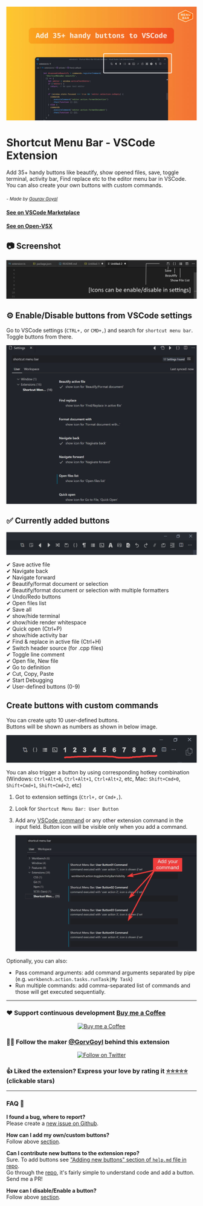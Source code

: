 ![shortcut menu bar](images/1.jpg)

# Shortcut Menu Bar - VSCode Extension

Add 35+ handy buttons like beautify, show opened files, save, toggle terminal, activity bar, Find replace etc to the editor menu bar in VSCode. You can also create your own buttons with custom commands.

<sub> <i> - Made by [Gourav Goyal](https://gourav.io)</i></sub>

#### [See on VSCode Marketplace](https://marketplace.visualstudio.com/items?itemName=jerrygoyal.shortcut-menu-bar)

#### [See on Open-VSX](https://open-vsx.org/extension/jerrygoyal/shortcut-menu-bar)

## 📷 Screenshot

![shortcut menu bar](images/intro.png)

## ⚙ Enable/Disable buttons from VSCode settings

Go to VSCode settings (`CTRL+,` or `CMD+,`) and search for `shortcut menu bar`. Toggle buttons from there.

![shortcut menu bar](images/settings.jpg)

## ✅ Currently added buttons

![shortcut menu bar](images/all_buttons.png)

✔ Save active file  
✔ Navigate back  
✔ Navigate forward  
✔ Beautify/format document or selection  
✔ Beautify/format document or selection with multiple formatters  
✔ Undo/Redo buttons  
✔ Open files list  
✔ Save all  
✔ show/hide terminal  
✔ show/hide render whitespace  
✔ Quick open (Ctrl+P)  
✔ show/hide activity bar  
✔ Find & replace in active file (Ctrl+H)  
✔ Switch header source (for .cpp files)  
✔ Toggle line comment  
✔ Open file, New file  
✔ Go to definition  
✔ Cut, Copy, Paste  
✔ Start Debugging  
✔ User-defined buttons (0-9)

## Create buttons with custom commands

You can create upto 10 user-defined buttons.  
Buttons will be shown as numbers as shown in below image.

![User Buttons](images/user-buttons.png)

You can also trigger a button by using corresponding hotkey combination (Windows: `Ctrl+Alt+0`, `Ctrl+Alt+1`, `Ctrl+Alt+2`, etc, Mac: `Shift+Cmd+0`, `Shift+Cmd+1`, `Shift+Cmd+2`, etc)

1. Got to extension settings (`Ctrl+,` or `Cmd+,`).
2. Look for `Shortcut Menu Bar: User Button`
3. Add any [VSCode command](https://code.visualstudio.com/docs/getstarted/keybindings#_default-keyboard-shortcuts) or any other extension command in the input field. Button icon will be visible only when you add a command.

   ![Add Command](images/add-command.jpg)

Optionally, you can also:

- Pass command arguments: add command arguments separated by pipe (e.g. `workbench.action.tasks.runTask|My Task`)
- Run multiple commands: add comma-separated list of commands and those will get executed sequentially.

---

### ❤ Support continuous development [Buy me a Coffee](https://ko-fi.com/gorvgoyl)

<p align="center">
  <a href="https://ko-fi.com/gorvgoyl">
  <img src="https://github.com/GorvGoyl/Notion-Boost-browser-extension/raw/master/src/images/readme/bmc.png" width="200" alt="Buy me a Coffee"/>
  </a>
</p>

### 👨‍💻 Follow the maker [@GorvGoyl](https://twitter.com/intent/follow?user_id=325435736) behind this extension

<p align="center">
  <a href="https://twitter.com/intent/follow?user_id=325435736">
  <img src="https://img.shields.io/badge/@GorvGoyl-1da1f2?style=for-the-badge&labelColor=1da1f2&color=1da1f2&logo=twitter&logoColor=white&label=Follow" alt="Follow on Twitter"/>
  </a>
</p>

### 👍 Liked the extension? Express your love by rating it [⭐⭐⭐⭐⭐](https://marketplace.visualstudio.com/items?itemName=jerrygoyal.shortcut-menu-bar) (clickable stars)

---

### FAQ 🙋‍

**I found a bug, where to report?**  
Please create a [new issue on Github](https://github.com/gorvgoyl/Shortcut-Menu-Bar-VSCode-Extension/issues).

**How can I add my own/custom buttons?**  
Follow above [section](#create-buttons-with-custom-commands).

**Can I contribute new buttons to the extension repo?**  
Sure. To add buttons see ["Adding new buttons" section of `help.md` file in repo](https://github.com/GorvGoyl/Shortcut-Menu-Bar-VSCode-Extension/blob/master/help.md#adding-new-buttons).  
Go through the [repo](https://github.com/gorvgoyl/Shortcut-Menu-Bar-VSCode-Extension/), it's fairly simple to understand code and add a button. Send me a PR!

**How can I disable/Enable a button?**  
Follow above [section](#-enabledisable-buttons-from-vscode-settings).
